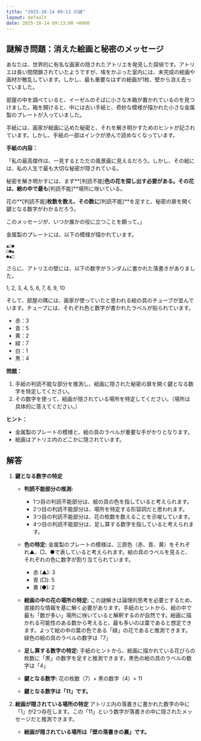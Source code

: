```yaml
---
title: "2025-10-14 09:13 の謎"
layout: default
date: 2025-10-14 09:13:00 +0900
---
```

## 謎解き問題：消えた絵画と秘密のメッセージ

あなたは、世界的に有名な画家の隠されたアトリエを発見した探偵です。アトリエは長い間閉鎖されていたようですが、埃をかぶった室内には、未完成の絵画や画材が散乱しています。しかし、最も重要なはずの絵画が1枚、壁から消え去っていました。

部屋の中を調べていると、イーゼルのそばに小さな木箱が置かれているのを見つけました。箱を開けると、中には古い手紙と、奇妙な模様が描かれた小さな金属製のプレートが入っていました。

手紙には、画家が絵画に込めた秘密と、それを解き明かすためのヒントが記されています。しかし、手紙の一部はインクが滲んで読めなくなっています。

**手紙の内容：**

「私の最高傑作は、一見するとただの風景画に見えるだろう。しかし、その絵には、私の人生で最も大切な秘密が隠されている。

秘密を解き明かすには、まず**[判読不能]**色の花を探し出す必要がある。その花は、絵の中で最も**[判読不能]**場所に咲いている。

花の**[判読不能]**枚数を数え、その数に**[判読不能]**を足すと、秘密の扉を開く鍵となる数字がわかるだろう。

このメッセージが、いつか誰かの役に立つことを願って。」

金属製のプレートには、以下の模様が描かれています。

```
▲□●
□●▲
●▲□
```

さらに、アトリエの壁には、以下の数字がランダムに書かれた落書きがありました。

1, 2, 3, 4, 5, 6, 7, 8, 9, 10

そして、部屋の隅には、画家が使っていたと思われる絵の具のチューブが並んでいます。チューブには、それぞれ色と数字が書かれたラベルが貼られています。

*   赤：3
*   青：5
*   黄：2
*   緑：7
*   白：1
*   黒：4

**問題：**

1.  手紙の判読不能な部分を推測し、絵画に隠された秘密の扉を開く鍵となる数字を特定してください。
2.  その数字を使って、絵画が隠されている場所を特定してください。（場所は具体的に答えてください。）

**ヒント：**

*   金属製のプレートの模様と、絵の具のラベルが重要な手がかりとなります。
*   絵画はアトリエ内のどこかに隠されています。

## 解答

1.  **鍵となる数字の特定**

    *   **判読不能部分の推測:**
        *   1つ目の判読不能部分は、絵の具の色を指していると考えられます。
        *   2つ目の判読不能部分は、場所を特定する形容詞だと思われます。
        *   3つ目の判読不能部分は、花の枚数を数えることを示唆しています。
        *   4つ目の判読不能部分は、足し算する数字を指していると考えられます。

    *   **色の特定:**
        金属製のプレートの模様は、三原色（赤、青、黄）をそれぞれ▲、□、●で表していると考えられます。絵の具のラベルを見ると、それぞれの色に数字が割り当てられています。
        *   赤 (▲): 3
        *   青 (□): 5
        *   黄 (●): 2

    *   **絵画の中の花の場所の特定:**
        この謎解きは論理的思考を必要とするため、直接的な情報を基に解く必要があります。手紙のヒントから、絵の中で最も「数が多い」場所に咲いていると解釈するのが自然です。絵画に描かれる可能性のある数から考えると、最も多いのは葉であると想定できます。よって絵の中の葉の色である「緑」の花であると推測できます。
        緑色の絵の具のラベルの数字は「7」

    *   **足し算する数字の特定:**
        手紙のヒントから、絵画に描かれている花びらの枚数に「黒」の数字を足すと推測できます。黒色の絵の具のラベルの数字は「4」

    *   **鍵となる数字:**
        花の枚数（7）+ 黒の数字（4）= 11

    *   **鍵となる数字は「11」です。**

2.  **絵画が隠されている場所の特定**
    アトリエ内の落書きに書かれた数字の中に「1」が2つ存在します。この「11」という数字が落書きの中に隠されたメッセージだと推測できます。

    *   **絵画が隠されている場所は「壁の落書きの裏」です。**
